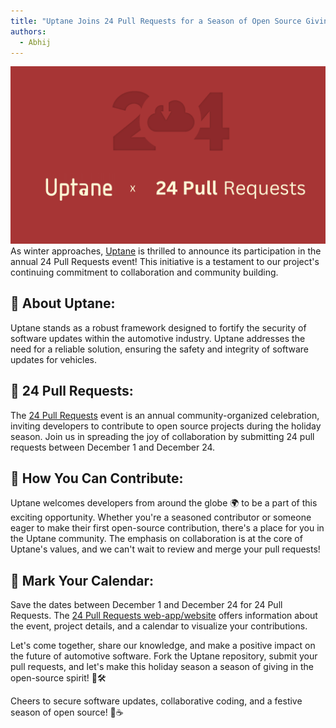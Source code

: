```yaml
---
title: "Uptane Joins 24 Pull Requests for a Season of Open Source Giving ❄️"
authors:
  - Abhij
---
```


![](bannerImage.png)
As winter approaches, [Uptane](https://uptane.org/) is thrilled to announce its participation in the annual 24 Pull Requests event! This initiative is a testament to our  project's continuing commitment to collaboration and community building.


## 🤝 About Uptane:

Uptane stands as a robust framework designed to fortify the security of software updates within the automotive industry. Uptane addresses the need for a reliable solution, ensuring the safety and integrity of software updates for vehicles.

## 🎁 24 Pull Requests:

The [24 Pull Requests](https://24pullrequests.com/) event is an annual community-organized celebration, inviting developers to contribute to open source projects during the holiday season. Join us in spreading the joy of collaboration by submitting 24 pull requests between December 1 and December 24.

## 🚀 How You Can Contribute:

Uptane welcomes developers from around the globe 🌍 to be a part of this exciting opportunity. Whether you're a seasoned contributor or someone eager to make their first open-source contribution, there's a place for you in the Uptane community. The emphasis on collaboration is at the core of Uptane's values, and we can't wait to review and merge your pull requests!

## 📆 Mark Your Calendar:

Save the dates between December 1 and December 24 for 24 Pull Requests. The [24 Pull Requests web-app/website](https://24pullrequests.com/) offers information about the event, project details, and a calendar to visualize your contributions.

Let's come together, share our knowledge, and make a positive impact on the future of automotive software. Fork the Uptane repository, submit your pull requests, and let's make this holiday season a season of giving in the open-source spirit! 🎄🛠️

Cheers to secure software updates, collaborative coding, and a festive season of open source! 🎉☕
